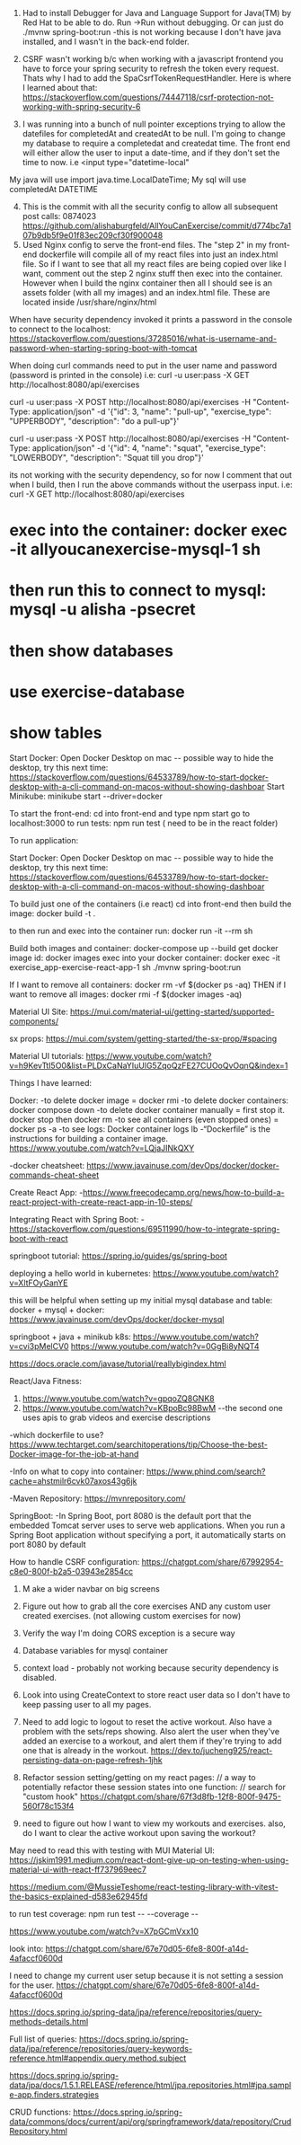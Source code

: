 <!-- -------------------Decision Notes --------------------->

1. Had to install Debugger for Java and Language Support for Java(TM) by Red Hat to be able to do. Run ->Run without debugging. Or can just do ./mvnw spring-boot:run
   -this is not working because I don't have java installed, and I wasn't in the back-end folder.

2. CSRF wasn't working b/c when working with a javascript frontend you have to force your spring security to refresh the token every request. Thats why I had to add the SpaCsrfTokenRequestHandler. Here is where I learned about that: https://stackoverflow.com/questions/74447118/csrf-protection-not-working-with-spring-security-6

3. I was running into a bunch of null pointer exceptions trying to allow the datefiles for completedAt and createdAt to be null. I'm going to change my database to require a completedat and createdat time. The front end will either allow the user to input a date-time, and if they don't set the time to now. i.e
   <input
   type="datetime-local"
   </input>

My java will use import java.time.LocalDateTime;
My sql will use completedAt DATETIME

4. This is the commit with all the security config to allow all subsequent post calls:
   0874023
   https://github.com/alishaburgfeld/AllYouCanExercise/commit/d774bc7a107b9db5f9e01f83ec209cf30f900048
5. Used Nginx config to serve the front-end files. The "step 2" in my front-end dockerfile will compile all of my react files into just an index.html file. So if I want to see that all my react files are being copied over like I want, comment out the step 2 nginx stuff then exec into the container. However when I build the nginx container then all I should see is an assets folder (with all my images) and an index.html file. These are located inside /usr/share/nginx/html
<!-- -------------------REST --------------------->

When have security dependency invoked it prints a password in the console to connect to the localhost:
https://stackoverflow.com/questions/37285016/what-is-username-and-password-when-starting-spring-boot-with-tomcat

When doing curl commands need to put in the user name and password (password is printed in the console) i.e:
curl -u user:pass -X GET http://localhost:8080/api/exercises

curl -u user:pass -X POST http://localhost:8080/api/exercises -H "Content-Type: application/json" -d '{"id": 3, "name": "pull-up", "exercise_type": "UPPERBODY", "description": "do a pull-up"}'

curl -u user:pass -X POST http://localhost:8080/api/exercises -H "Content-Type: application/json" -d '{"id": 4, "name": "squat", "exercise_type": "LOWERBODY", "description": "Squat till you drop"}'

its not working with the security dependency, so for now I comment that out when I build, then I run the above commands without the userpass input. i.e: curl -X GET http://localhost:8080/api/exercises

<!-- Database -->

# exec into the container: docker exec -it allyoucanexercise-mysql-1 sh

<!-- After I dockerized it became allyoucanexercise-mysql sh
Also other containers are: docker exec -it allyoucanexercise-frontend-1 sh -->

# then run this to connect to mysql: mysql -u alisha -psecret

# then show databases

# use exercise-database

# show tables

<!-- if need to drop tables: follow this order:
drop table exercise_set;
drop table workout_exercise;
drop table workout;
drop table user;
drop table exercise_equipment;
drop table equipment;
drop table exercise;

<!-- App Information -->

Start Docker: Open Docker Desktop on mac -- possible way to hide the desktop, try this next time: https://stackoverflow.com/questions/64533789/how-to-start-docker-desktop-with-a-cli-command-on-macos-without-showing-dashboar Start Minikube: minikube start --driver=docker

To start the front-end: cd into front-end and type npm start go to localhost:3000 to run tests: npm run test ( need to be in the react folder)

To run application:

Start Docker: Open Docker Desktop on mac -- possible way to hide the desktop, try this next time: https://stackoverflow.com/questions/64533789/how-to-start-docker-desktop-with-a-cli-command-on-macos-without-showing-dashboar

<!-- DOCKER DOCKER DOCKER -->

To build just one of the containers (i.e react) cd into front-end then build the image: docker build -t <whatever-name-you-want> .

to then run and exec into the container run:
docker run -it --rm <whatever-name-you-made> sh

Build both images and container: docker-compose up --build
get docker image id: docker images
exec into your docker container: docker exec -it exercise_app-exercise-react-app-1 sh
./mvnw spring-boot:run

If I want to remove all containers: docker rm -vf $(docker ps -aq)
THEN if I want to remove all images: docker rmi -f $(docker images -aq)

Material UI Site: https://mui.com/material-ui/getting-started/supported-components/

sx props: https://mui.com/system/getting-started/the-sx-prop/#spacing

Material UI tutorials: https://www.youtube.com/watch?v=h9KevTtI5O0&list=PLDxCaNaYIuUlG5ZqoQzFE27CUOoQvOqnQ&index=1

Things I have learned:

Docker: -to delete docker image = docker rmi -to delete docker containers: docker compose down -to delete docker container manually = first stop it. docker stop then docker rm -to see all containers (even stopped ones) = docker ps -a -to see logs: Docker container logs lb -“Dockerfile” is the instructions for building a container image. https://www.youtube.com/watch?v=LQjaJINkQXY

-docker cheatsheet: https://www.javainuse.com/devOps/docker/docker-commands-cheat-sheet

<!-- Helpful Videos and Tutorials-->

Create React App: -https://www.freecodecamp.org/news/how-to-build-a-react-project-with-create-react-app-in-10-steps/

Integrating React with Spring Boot: -https://stackoverflow.com/questions/69511990/how-to-integrate-spring-boot-with-react

springboot tutorial: https://spring.io/guides/gs/spring-boot

deploying a hello world in kubernetes: https://www.youtube.com/watch?v=XltFOyGanYE

this will be helpful when setting up my initial mysql database and table: docker + mysql + docker: https://www.javainuse.com/devOps/docker/docker-mysql

springboot + java + minikub k8s: https://www.youtube.com/watch?v=cvi3pMelCV0 https://www.youtube.com/watch?v=0GgBi8yNQT4

https://docs.oracle.com/javase/tutorial/reallybigindex.html

React/Java Fitness:

1. https://www.youtube.com/watch?v=gpqoZQ8GNK8
2. https://www.youtube.com/watch?v=KBpoBc98BwM
   --the second one uses apis to grab videos and exercise descriptions

<!-- Helpful Articles/Information -->

-which dockerfile to use? https://www.techtarget.com/searchitoperations/tip/Choose-the-best-Docker-image-for-the-job-at-hand

-Info on what to copy into container: https://www.phind.com/search?cache=ahstmilr6cvk07axos43g6jk

-Maven Repository: https://mvnrepository.com/

SpringBoot: -In Spring Boot, port 8080 is the default port that the embedded Tomcat server uses to serve web applications. When you run a Spring Boot application without specifying a port, it automatically starts on port 8080 by default

How to handle CSRF configuration: https://chatgpt.com/share/67992954-c8e0-800f-b2a5-03943e2854cc

<!----------------- TODOS ----------->

1. M ake a wider navbar on big screens
2. Figure out how to grab all the core exercises AND any custom user created exercises. (not allowing custom exercises for now)
3. Verify the way I'm doing CORS exception is a secure way
4. Database variables for mysql container
5. context load - probably not working because security dependency is disabled.
6. Look into using CreateContext to store react user data so I don't have to keep passing user to all my pages.
7. Need to add logic to logout to reset the active workout. Also have a problem with the sets/reps showing. Also alert the user when they've added an exercise to a workout, and alert them if they're trying to add one that is already in the workout.
   https://dev.to/jucheng925/react-persisting-data-on-page-refresh-1jhk
8. Refactor session setting/getting on my react pages:
   // a way to potentially refactor these session states into one function:
   // search for "custom hook" https://chatgpt.com/share/67f3d8fb-12f8-800f-9475-560f78c153f4

9. need to figure out how I want to view my workouts and exercises. also, do I want to clear the active workout upon saving the workout?

May need to read this with testing with MUI Material UI:
https://jskim1991.medium.com/react-dont-give-up-on-testing-when-using-material-ui-with-react-ff737969eec7

https://medium.com/@MussieTeshome/react-testing-library-with-vitest-the-basics-explained-d583e62945fd

to run test coverage:
npm run test -- --coverage --

<!-- to do: watch this video on user registration and login -->

https://www.youtube.com/watch?v=X7pGCmVxx10

look into:
https://chatgpt.com/share/67e70d05-6fe8-800f-a14d-4afaccf0600d

I need to change my current user setup because it is not setting a session for the user.
https://chatgpt.com/share/67e70d05-6fe8-800f-a14d-4afaccf0600d

<!-- JPA Repository -->

https://docs.spring.io/spring-data/jpa/reference/repositories/query-methods-details.html

Full list of queries:
https://docs.spring.io/spring-data/jpa/reference/repositories/query-keywords-reference.html#appendix.query.method.subject

https://docs.spring.io/spring-data/jpa/docs/1.5.1.RELEASE/reference/html/jpa.repositories.html#jpa.sample-app.finders.strategies

CRUD functions:
https://docs.spring.io/spring-data/commons/docs/current/api/org/springframework/data/repository/CrudRepository.html

<!-- getting a bunch of these errors:
2025-04-19T10:39:45.141-04:00  WARN 13476 --- [back-end] [l-1 housekeeper] com.zaxxer.hikari.pool.HikariPool        : HikariPool-1 - Thread starvation or clock leap detected (housekeeper delta=2m7s845ms).
2025-04-19T10:40:32.889-04:00  WARN 13476 --- [back-end] [l-1 housekeeper] com.zaxxer.hikari.pool.HikariPool        : HikariPool-1 - Thread starvation or clock leap detected (housekeeper delta=47s748ms).
2025-04-19T10:56:31.335-04:00  WARN 13476 --- [back-end] [l-1 housekeeper] com.zaxxer.hikari.pool.HikariPool        : HikariPool-1 - Thread starvation or clock leap detected (housekeeper delta=15m28s431ms). -->
